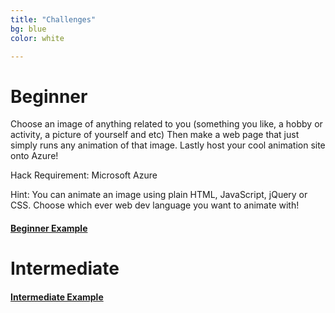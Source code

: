 ```yaml
---
title: "Challenges"
bg: blue
color: white

---
```


# Beginner

Choose an image of anything related to you (something you like, a hobby or activity, a picture of yourself and etc) Then make a web page that just simply runs any animation of that image. Lastly host your cool animation site onto Azure! 

Hack Requirement: Microsoft Azure

Hint: You can animate an image using plain HTML, JavaScript, jQuery or CSS. Choose which ever web dev language you want to animate with!

#### [Beginner Example]()


# Intermediate 




#### [Intermediate Example]()






<!-- Add Pictures and Links to I dev this Projects or what others have done at other hackathons -->
